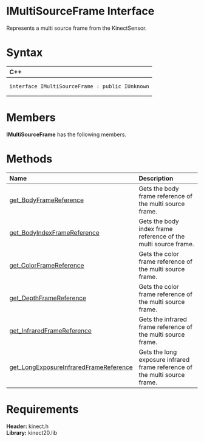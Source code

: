 IMultiSourceFrame Interface  
===========================  

Represents a multi source frame from the KinectSensor. <span id="syntaxSection"></span>

Syntax  
======  

<table>
<colgroup>
<col width="100%" />
</colgroup>
<thead>
<tr class="header">
<th align="left">C++</th>
</tr>
</thead>
<tbody>
<tr class="odd">
<td align="left"><pre><code>interface IMultiSourceFrame : public IUnknown</code></pre></td>
</tr>
</tbody>
</table>

<span id="classMembersSection"></span>

Members  
=======  

**IMultiSourceFrame** has the following members.  

<span id="publicmethodsSection"></span>

Methods  
=======  

<table>
<colgroup>
<col width="30%" />
<col width="60%" />
</colgroup>
<thead>
<tr class="header">
<th align="left">Name</th>
<th align="left">Description</th>
</tr>
</thead>
<tbody>
<tr class="odd">
<td align="left"><a href="IMultiSourceFrame/Methods/get_BodyFrameReference.md">get_BodyFrameReference</a></td>
<td align="left">Gets the body frame reference of the multi source frame.</td>
</tr>
<tr class="even">
<td align="left"><a href="IMultiSourceFrame/Methods/get.md">get_BodyIndexFrameReference</a></td>
<td align="left">Gets the body index frame reference of the multi source frame.</td>
</tr>
<tr class="odd">
<td align="left"><a href="IMultiSourceFrame/Methods/get_ColorFrameReference.md">get_ColorFrameReference</a></td>
<td align="left">Gets the color frame reference of the multi source frame.</td>
</tr>
<tr class="even">
<td align="left"><a href="IMultiSourceFrame/Methods/get_DepthFrameReference.md">get_DepthFrameReference</a></td>
<td align="left">Gets the color frame reference of the multi source frame.</td>
</tr>
<tr class="odd">
<td align="left"><a href="IMultiSourceFrame/Methods/get_InfraredFrameReference.md">get_InfraredFrameReference</a></td>
<td align="left">Gets the infrared frame reference of the multi source frame.</td>
</tr>
<tr class="even">
<td align="left"><a href="IMultiSourceFrame/Methods/get.md">get_LongExposureInfraredFrameReference</a></td>
<td align="left">Gets the long exposure infrared frame reference of the multi source frame.</td>
</tr>
</tbody>
</table>

<span id="requirements"></span>

Requirements  
============  

**Header:** kinect.h  
**Library:** kinect20.lib  



<!--Please do not edit the data in the comment block below.-->
<!--
TOCTitle : IMultiSourceFrame Interface
RLTitle : IMultiSourceFrame Interface
KeywordK : IMultiSourceFrame interface, about
HelpPriority : 2
TopicType : apiref
KeywordF : IMultiSourceFrame
KeywordF : Microsoft.Kinect.kinect.IMultiSourceFrame
KeywordA : T:Microsoft.Kinect.kinect.IMultiSourceFrame
AssetID : T:Microsoft.Kinect.kinect.IMultiSourceFrame
Locale : en-us
CommunityContent : 1
APIType : Managed
APILocation : 
APIName : Microsoft.Kinect.kinect.IMultiSourceFrame
TargetOS : Windows
TopicType : kbSyntax
DevLang : C++
DocSet : K4Wv2
ProjType : K4Wv2Proj
Technology : Kinect for Windows
Product : Kinect for Windows SDK v2
productversion : 20
-->
